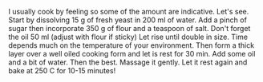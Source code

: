 I usually cook by feeling so some of the amount are indicative. Let's see. 
Start by dissolving 15 g of fresh yeast in 200 ml of water. 
Add a pinch of sugar then incorporate 350 g of flour and a teaspoon of salt. 
Don't forget the oil 50 ml (adjust with flour if sticky) 
Let rise until double in size.
Time depends much on the temperature of your environment. 
Then form a thick layer over a well oiled cooking form and let is rest for 30 min. 
Add some oil and a bit of water. Then the best. Massage it gently. 
Let it rest again and bake at 250 C for 10-15 minutes!
